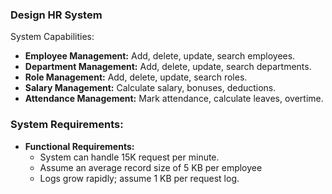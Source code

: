 ### Design HR System 
System Capabilities:
- **Employee Management:** Add, delete, update, search employees.
- **Department Management:** Add, delete, update, search departments.
- **Role Management:** Add, delete, update, search roles.
- **Salary Management:** Calculate salary, bonuses, deductions.
- **Attendance Management:** Mark attendance, calculate leaves, overtime.

### System Requirements:
- **Functional Requirements:**
  - System can handle 15K request per minute.
  - Assume an average record size of 5 KB per employee
  - Logs grow rapidly; assume 1 KB per request log.

